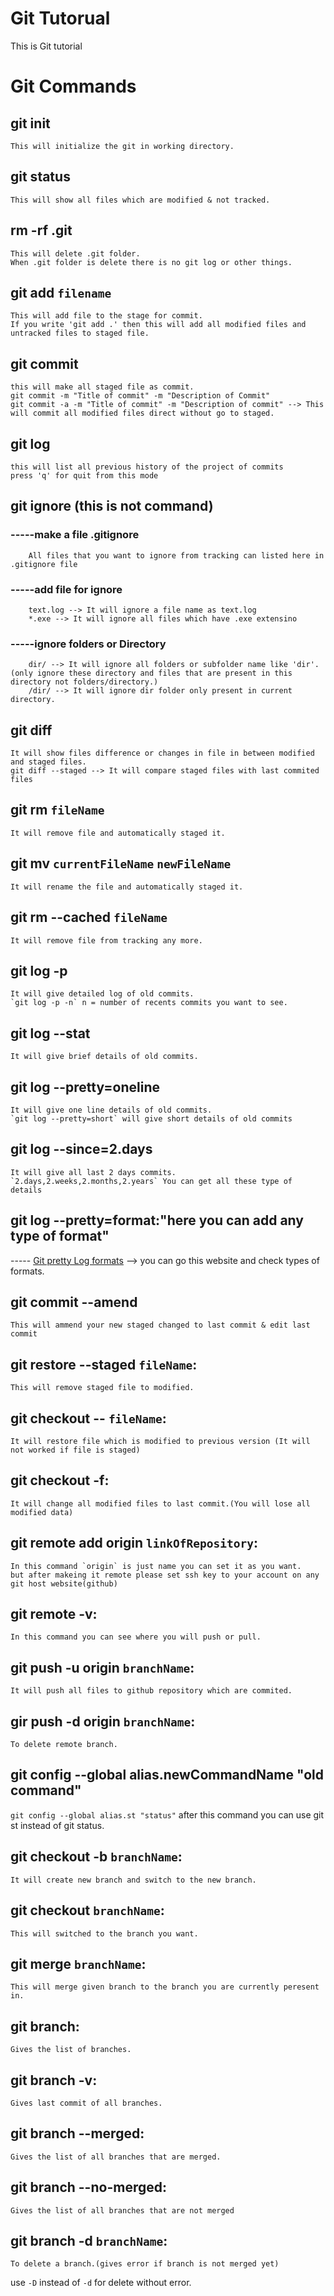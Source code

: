 # Git Tutorual
This is Git tutorial
<!-- # will work for heading & ## work for subHeading -->
# Git Commands

## git init
    This will initialize the git in working directory.

## git status
    This will show all files which are modified & not tracked.

## rm -rf .git
    This will delete .git folder.
    When .git folder is delete there is no git log or other things.

## git add `filename`
    This will add file to the stage for commit.
    If you write 'git add .' then this will add all modified files and untracked files to staged file.
## git commit
    this will make all staged file as commit.
    git commit -m "Title of commit" -m "Description of Commit"
    git commit -a -m "Title of commit" -m "Description of commit" --> This will commit all modified files direct without go to staged.
## git log
    this will list all previous history of the project of commits
    press 'q' for quit from this mode
        
## git ignore (this is not command)
### -----make a file .gitignore
        All files that you want to ignore from tracking can listed here in .gitignore file
### -----add file for ignore
        text.log --> It will ignore a file name as text.log
        *.exe --> It will ignore all files which have .exe extensino
### -----ignore folders or Directory
        dir/ --> It will ignore all folders or subfolder name like 'dir'.(only ignore these directory and files that are present in this directory not folders/directory.)
        /dir/ --> It will ignore dir folder only present in current directory.
## git diff
    It will show files difference or changes in file in between modified and staged files.
    git diff --staged --> It will compare staged files with last commited files
## git rm `fileName`
    It will remove file and automatically staged it.
## git mv `currentFileName` `newFileName`
    It will rename the file and automatically staged it.

## git rm --cached `fileName`
    It will remove file from tracking any more.

## git log -p
    It will give detailed log of old commits.
    `git log -p -n` n = number of recents commits you want to see.
## git log --stat
    It will give brief details of old commits.
## git log --pretty=oneline
    It will give one line details of old commits.
    `git log --pretty=short` will give short details of old commits
## git log --since=2.days
    It will give all last 2 days commits.
    `2.days,2.weeks,2.months,2.years` You can get all these type of details
## git log --pretty=format:"here you can add any type of format"
----- [Git pretty Log formats](https://git-scm.com/docs/pretty-formats "https://git-scm.com/docs/pretty-formats") --> you can go this website and check types of formats.

## git commit --amend
    This will ammend your new staged changed to last commit & edit last commit

## git restore --staged `fileName`:
    This will remove staged file to modified.
## git checkout -- `fileName`:
    It will restore file which is modified to previous version (It will not worked if file is staged)
## git checkout -f:
    It will change all modified files to last commit.(You will lose all modified data)
## git remote add origin `linkOfRepository`:
    In this command `origin` is just name you can set it as you want.
    but after makeing it remote please set ssh key to your account on any git host website(github)
## git remote -v:
    In this command you can see where you will push or pull.
## git push -u origin `branchName`:
    It will push all files to github repository which are commited.
## gir push -d origin `branchName`:
    To delete remote branch.

## git config --global alias.newCommandName "old command"
`git config --global alias.st "status"`
    after this command you can use git st instead of git status.

## git checkout -b `branchName`:
    It will create new branch and switch to the new branch.
## git checkout `branchName`:
    This will switched to the branch you want.

## git merge `branchName`:
    This will merge given branch to the branch you are currently peresent in.

## git branch:
    Gives the list of branches.
## git branch -v:
    Gives last commit of all branches.
## git branch --merged:
    Gives the list of all branches that are merged.
## git branch --no-merged:
    Gives the list of all branches that are not merged

## git branch -d `branchName`:
    To delete a branch.(gives error if branch is not merged yet)
use `-D` instead of `-d` for delete without error.
